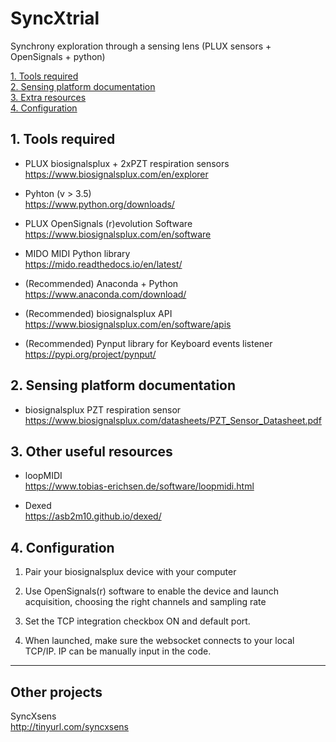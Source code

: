 # SyncXtrial
Synchrony exploration through a sensing lens (PLUX sensors + OpenSignals + python)

[1. Tools required](#prereq)  
[2. Sensing platform documentation](#docs)  
[3. Extra resources](#resrc)  
[4. Configuration](#config)  

##  1. Tools required <a name="prereq"></a>
- PLUX biosignalsplux + 2xPZT respiration sensors  
https://www.biosignalsplux.com/en/explorer

- Pyhton (v > 3.5)  
https://www.python.org/downloads/

- PLUX OpenSignals (r)evolution Software  
https://www.biosignalsplux.com/en/software  

- MIDO MIDI Python library  
https://mido.readthedocs.io/en/latest/

- (Recommended) Anaconda + Python  
 https://www.anaconda.com/download/

- (Recommended) biosignalsplux API  
https://www.biosignalsplux.com/en/software/apis  

- (Recommended) Pynput library for Keyboard events listener  
https://pypi.org/project/pynput/


##  2. Sensing platform documentation <a name="docs"></a>
- biosignalsplux PZT respiration sensor    
https://www.biosignalsplux.com/datasheets/PZT_Sensor_Datasheet.pdf

##  3. Other useful resources <a name="resrc"></a>  
- loopMIDI  
https://www.tobias-erichsen.de/software/loopmidi.html

- Dexed  
https://asb2m10.github.io/dexed/

##  4. Configuration <a name="config"></a>  
1. Pair your biosignalsplux device with your computer

2. Use OpenSignals(r) software to enable the device and launch acquisition, choosing the right channels and sampling rate

3. Set the TCP integration checkbox ON and default port. 

4. When launched, make sure the websocket connects to your local TCP/IP. IP can be manually input in the code.


***

##  Other projects
SyncXsens  
http://tinyurl.com/syncxsens  
